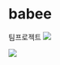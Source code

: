 # babee
팀프로젝트
<img src="https://capsule-render.vercel.app/api?type=waving&color=green&height=200&section=header&text=TeamProject&fontSize=90" />

<div text-align="center">
<img src="https://github-readme-stats.vercel.app/api/top-langs/?username=mokapome&layout=compact" /><br><br>


</div>
